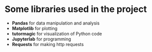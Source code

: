 # Some libraries used in the project

* __Pandas__ for data manipulation and analysis
* __Matplotlib__ for plotting
* __tutormagic__ for visualization of Python code
* __Jupyterlab__ for programming
* __Requests__ for making http requests
